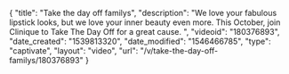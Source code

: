 {
    "title": "Take the day off familys",
    "description": "We love your fabulous lipstick looks, but we love your inner beauty even more. This October, join Clinique to Take The Day Off for a great cause. ",
    "videoid": "180376893",
    "date_created": "1539813320",
    "date_modified": "1546466785",
    "type": "captivate",
    "layout": "video",
    "url": "\/v\/take-the-day-off-familys\/180376893"
}